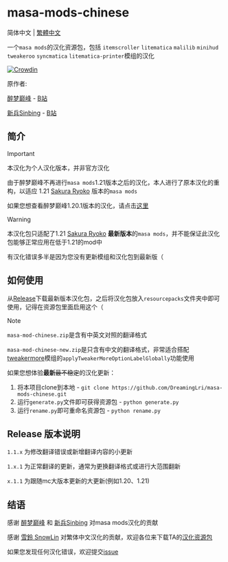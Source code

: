 # masa-mods-chinese

简体中文 | [繁體中文](https://github.com/DreamingLri/masa-mods-chinese/blob/1.21/README_tw.md)

一个`masa mods`的汉化资源包，包括 `itemscroller` `litematica` `malilib` `minihud` `tweakeroo` `syncmatica` `litematica-printer`模组的汉化

[![Crowdin](https://badges.crowdin.net/masa-mod-chinese/localized.svg)](https://crowdin.com)

原作者: 

[醉梦巅峰](mailto:893136473@qq.com) - [B站](https://space.bilibili.com/13205801) 

[新兵Sinbing](https://github.com/Sinbing) - [B站](https://space.bilibili.com/1446187)

## 简介

> [!IMPORTANT]
> 本汉化为个人汉化版本，并非官方汉化

由于醉梦巅峰不再进行`masa mods`1.21版本之后的汉化，本人进行了原本汉化的重构，以适应 1.21 [Sakura Ryoko](https://github.com/sakura-ryoko) 版本的`masa mods`

如果您想查看醉梦巅峰1.20.1版本的汉化，请点击[这里](https://github.com/DreamingLri/masa-mods-chinese/tree/1.20)

> [!WARNING]  
> 本汉化包只适配了1.21 [Sakura Ryoko](https://github.com/sakura-ryoko) **最新版本**的`masa mods`，并不能保证此汉化包能够正常应用在低于1.21的mod中
> 
> 有汉化错误多半是因为您没有更新模组和汉化包到最新版（

## 如何使用

从[Release](https://github.com/DreamingLri/masa-mods-chinese/releases)下载最新版本汉化包，之后将汉化包放入`resourcepacks`文件夹中即可使用，记得在资源包里面启用这个（

> [!NOTE]
> `masa-mod-chinese.zip`是含有中英文对照的翻译格式
>
> `masa-mod-chinese-new.zip`是只含有中文的翻译格式，非常适合搭配[tweakermore](https://github.com/Fallen-Breath/tweakermore)模组的`applyTweakerMoreOptionLabelGlobally`功能使用

如果您想体验**最新**~~最不稳定~~的汉化更新：

1. 将本项目clone到本地 - `git clone https://github.com/DreamingLri/masa-mods-chinese.git`
2. 运行`generate.py`文件即可获得资源包 - `python generate.py`
3. 运行`rename.py`即可重命名资源包 - `python rename.py`

## Release 版本说明

`1.1.x` 为修改翻译错误或新增翻译内容的小更新

`1.x.1` 为正常翻译的更新，通常为更换翻译格式或进行大范围翻新

`x.1.1` 为跟随mc大版本更新的大更新(例如1.20、1.21)

## 结语

感谢 [醉梦巅峰](mailto:893136473@qq.com) 和 [新兵Sinbing](https://github.com/Sinbing) 对masa mods汉化的贡献

感谢 [雪鈴 SnowLin](https://github.com/snowlinouo) 对繁体中文汉化的贡献，欢迎各位来下载TA的[汉化资源包](https://modrinth.com/resourcepack/masa-family-bucket-translationpack)

如果您发现任何汉化错误，欢迎提交[issue](https://github.com/DreamingLri/masa-mods-chinese/issues/new)